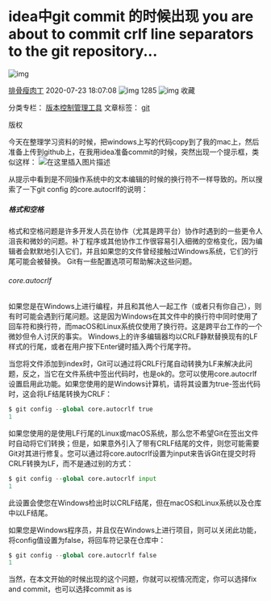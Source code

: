 

# idea中git commit 的时候出现 you are about to commit crlf line separators to the git repository...

![img](https://csdnimg.cn/release/blogv2/dist/pc/img/original.png)

[排骨瘦肉丁](https://me.csdn.net/iamlihongwei) 2020-07-23 18:07:08 ![img](https://csdnimg.cn/release/blogv2/dist/pc/img/articleReadEyes.png) 1285 ![img](https://csdnimg.cn/release/blogv2/dist/pc/img/tobarCollect.png) 收藏

分类专栏： [版本控制管理工具](https://blog.csdn.net/iamlihongwei/category_6736282.html) 文章标签： [git](https://www.csdn.net/gather_27/MtzaYgwsMzEzMy1ibG9n.html)

版权

今天在整理学习资料的时候，把windows上写的代码copy到了我的mac上，然后准备上传到github上，在我用idea准备commit的时候，突然出现一个提示框，类似这样：
![在这里插入图片描述](https://img-blog.csdnimg.cn/20200723181226555.png?x-oss-process=image/watermark,type_ZmFuZ3poZW5naGVpdGk,shadow_10,text_aHR0cHM6Ly9ibG9nLmNzZG4ubmV0L2lhbWxpaG9uZ3dlaQ==,size_16,color_FFFFFF,t_70)

从提示中看到是不同操作系统中的文本编辑的时候的换行符不一样导致的。所以搜索了一下git config 的core.autocrlf的说明：

##### 格式和空格

格式和空格问题是许多开发人员在协作（尤其是跨平台）协作时遇到的一些更令人沮丧和微妙的问题。补丁程序或其他协作工作很容易引入细微的空格变化，因为编辑者会默默地引入它们，并且如果您的文件曾经接触过Windows系统，它们的行尾可能会被替换。 Git有一些配置选项可帮助解决这些问题。

###### core.autocrlf

如果您是在Windows上进行编程，并且和其他人一起工作（或者只有你自己），则有时可能会遇到行尾问题。这是因为Windows在其文件中的换行符中同时使用了回车符和换行符，而macOS和Linux系统仅使用了换行符。这是跨平台工作的一个微妙但令人讨厌的事实。 Windows上的许多编辑器均以CRLF静默替换现有的LF样式的行尾，或者在用户按下Enter键时插入两个行尾字符。

当您将文件添加到index时，Git可以通过将CRLF行尾自动转换为LF来解决此问题，反之，当它在文件系统中签出代码时，也是ok的。您可以使用core.autocrlf设置启用此功能。如果您使用的是Windows计算机，请将其设置为true-签出代码时，这会将LF结尾转换为CRLF：

```python
$ git config --global core.autocrlf true
1
```

如果您使用的是使用LF行尾的Linux或macOS系统，那么您不希望Git在签出文件时自动将它们转换；但是，如果意外引入了带有CRLF结尾的文件，则您可能需要Git对其进行修复。您可以通过将core.autocrlf设置为input来告诉Git在提交时将CRLF转换为LF，而不是通过别的方式：

```python
$ git config --global core.autocrlf input
1
```

此设置会使您在Windows检出时以CRLF结尾，但在macOS和Linux系统以及仓库中以LF结尾。

如果您是Windows程序员，并且仅在Windows上进行项目，则可以关闭此功能，将config值设置为false，将回车符记录在仓库中：

```python
$ git config --global core.autocrlf false
1
```

当然，在本文开始的时候出现的这个问题，你就可以视情况而定，你可以选择fix and commit，也可以选择commit as is

